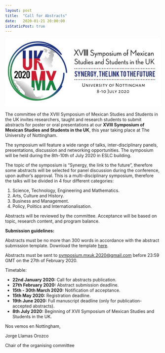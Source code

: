 ```yaml
---
layout: post
title:  "Call for Abstracts"
date:   2020-01-21 20:00:00
isStaticPost: true
---
```

![Symposium](../img/sections-background/logo-text.jpg)

The committee of the XVIII Symposium of Mexican Studies and Students in the UK invites researchers, taught and research students to submit abstracts for poster or oral presentations at our __XVIII Symposium of Mexican Studies and Students in the UK__, this year taking place at The University of Nottingham.

The symposium will feature a wide range of talks, inter-disciplinary panels, presentations, discussion and networking opportunities. The symposium will be held during the 8th-10th of July 2020 in ESLC building.

The topic of the symposium is “Synergy, the link to the future”, therefore some abstracts will be selected for panel discussion during the conference, upon author’s approval. This is a multi-disciplinary symposium, therefore the talks will be divided in 4 four different categories:

1.	Science, Technology, Engineering and Mathematics.
2.	Arts, Culture and History.
3.	Business and Management.
4.	Policy, Politics and Internationalisation.

Abstracts will be reviewed by the committee. Acceptance will be based on topic, research content, and program balance.

__Submission guidelines:__

Abstracts must be no more than 300 words in accordance with the abstract submission template. Download the template [here](../assets/Abstract_template_XVIII_Mexican_Symposium.docx).

Abstracts must be sent to [symposium.mxuk.2020@gmail.com](mailto:symposium.mxuk.2020@gmail.com) before 23:59 GMT on the 27th of February 2020.

Timetable:
* __22nd January 2020:__ Call for abstracts publication.
* __27th February 2020:__ Abstract submission deadline.
* __15th - 30th March 2020:__ Notification of acceptance.
* __15th May 2020:__ Registration deadline.
* __19th June 2020:__ Full manuscript deadline (only for publication-accepted abstracts).
* __8th July 2020:__ Beginning of XVII Symposium of Mexican Studies and Students in the UK.

Nos vemos en Nottingham,

Jorge Llamas Orozco

Chair of the organising committee
